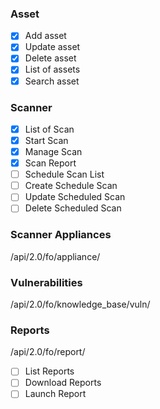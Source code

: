 ### Asset

- [x] Add asset
- [x] Update asset
- [x] Delete asset
- [x] List of assets
- [x] Search asset

### Scanner

- [x] List of Scan
- [x] Start Scan
- [x] Manage Scan
- [x] Scan Report
- [ ] Schedule Scan List
- [ ] Create Schedule Scan
- [ ] Update Scheduled Scan
- [ ] Delete Scheduled Scan

### Scanner Appliances
/api/2.0/fo/appliance/

### Vulnerabilities
/api/2.0/fo/knowledge_base/vuln/

### Reports
/api/2.0/fo/report/

- [ ] List Reports
- [ ] Download Reports
- [ ] Launch Report
